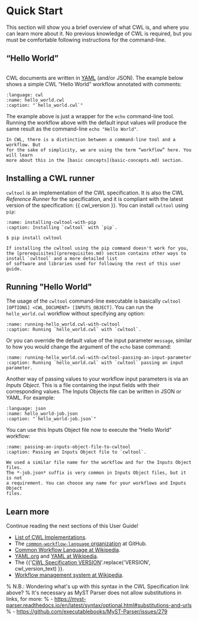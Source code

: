 # Quick Start

This section will show you a brief overview of what CWL is, and where you
can learn more about it. No previous knowledge of CWL is required, but you
must be comfortable following instructions for the command-line.

## “Hello World”

```{include} /_includes/what-is-cwl.md
```

CWL documents are written in [YAML](../topics/index.md) (and/or JSON).
The example below shows a simple CWL “Hello World” workflow annotated
with comments:

```{literalinclude} /_includes/cwl/hello_world.cwl
:language: cwl
:name: hello_world.cwl
:caption: "`hello_world.cwl`"
```

The example above is just a wrapper for the `echo` command-line tool.
Running the workflow above with the default input values will produce the same result as the
command-line `echo "Hello World"`.

```{note}
In CWL, there is a distinction between a command-line tool and a workflow. But
for the sake of simplicity, we are using the term “workflow” here. You will learn
more about this in the [basic concepts](basic-concepts.md) section.
```

## Installing a CWL runner

`cwltool` is an implementation of the CWL specification. It is also the
CWL *Reference Runner* for the specification, and it is compliant with the
latest version of the specification: {{ cwl_version }}. You can install
`cwltool` using `pip`:

```{code-block} console
:name: installing-cwltool-with-pip
:caption: Installing `cwltool` with `pip`.

$ pip install cwltool
```

```{note}
If installing the cwltool using the pip command doesn't work for you, the [prerequisites](prerequisites.md) section contains other ways to install `cwltool` and a more detailed list
of software and libraries used for following the rest of this user guide.
```

## Running "Hello World"

The usage of the `cwltool` command-line executable is basically
`cwltool [OPTIONS] <CWL_DOCUMENT> [INPUTS_OBJECT]`. You can run the
`hello_world.cwl` workflow without specifying any option:

```{runcmd} cwltool hello_world.cwl
:name: running-hello_world.cwl-with-cwltool
:caption: Running `hello_world.cwl` with `cwltool`.
```

Or you can override the default value of the input parameter `message`, similar
to how you would change the argument of the `echo` base command:

```{runcmd} cwltool hello_world.cwl --message="Hola mundo"
:name: running-hello_world.cwl-with-cwltool-passing-an-input-parameter
:caption: Running `hello_world.cwl` with `cwltool` passing an input parameter.
```

Another way of passing values to your workflow input parameters is via an
*Inputs Object*. This is a file containing the input fields with their
corresponding values. The Inputs Objects file can be written in JSON or YAML. For example:

```{literalinclude} /_includes/cwl/hello_world-job.json
:language: json
:name: hello_world-job.json
:caption: "`hello_world-job.json`"
```

You can use this Inputs Object file now to execute the “Hello World” workflow:

```{runcmd} cwltool hello_world.cwl hello_world-job.json
:name: passing-an-inputs-object-file-to-cwltool
:caption: Passing an Inputs Object file to `cwltool`.
```

```{note}
We used a similar file name for the workflow and for the Inputs Object files.
The *-job.json* suffix is very common in Inputs Object files, but it is not
a requirement. You can choose any name for your workflows and Inputs Object
files.
```

## Learn more

Continue reading the next sections of this User Guide!
- [List of CWL Implementations](https://www.commonwl.org/implementations).
- The [`common-workflow-language` organization](https://github.com/common-workflow-language) at GitHub.
- [Common Workflow Language at Wikipedia](https://en.wikipedia.org/wiki/Common_Workflow_Language).
- [YAML.org](http://yaml.org/) and [YAML at Wikipedia](https://en.wikipedia.org/wiki/YAML).
- The {{'[CWL Specification VERSION](https://www.commonwl.org/VERSION)'.replace('VERSION', cwl_version_text) }}.
- [Workflow management system at Wikipedia](https://en.wikipedia.org/wiki/Workflow_management_system).

% N.B.: Wondering what's up with this syntax in the CWL Specification link above?
% It's necessary as MyST Parser does not allow substitutions in links, for more:
% - https://myst-parser.readthedocs.io/en/latest/syntax/optional.html#substitutions-and-urls
% - https://github.com/executablebooks/MyST-Parser/issues/279
